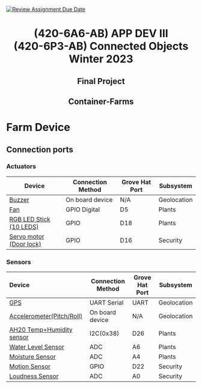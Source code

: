 [![Review Assignment Due Date](https://classroom.github.com/assets/deadline-readme-button-24ddc0f5d75046c5622901739e7c5dd533143b0c8e959d652212380cedb1ea36.svg)](https://classroom.github.com/a/nUJaEIDT)
# <div align='center'>(420-6A6-AB) APP DEV III <br>(420-6P3-AB) Connected Objects <br>Winter 2023</div>

## <div align='center'>Final Project</div>
## <div align='center'>Container-Farms</div>

# Farm Device
## Connection ports
### Actuators
| Device                                                                                                                                         | Connection Method | Grove Hat Port | Subsystem   |
| ---------------------------------------------------------------------------------------------------------------------------------------------- | ----------------- | -------------- | ----------- |
| [Buzzer](https://wiki.seeedstudio.com/reTerminal-hardware-interfaces-usage/#buzzer)                                                            | On board device   | N/A            | Geolocation |
| [Fan](https://abra-electronics.com/thermal-management/fans/dc-fans-5v/5v-cooling-fan-40mm-x-10mm.html)                                         | GPIO Digital      | D5             | Plants      |
| [RGB LED Stick (10 LEDS)](https://wiki.seeedstudio.com/Grove-RGB_LED_Stick-10-WS2813_Mini)                                                     | GPIO              | D18            | Plants      |
| [Servo motor (Door lock)](https://abra-electronics.com/electromechanical/motors/servo-motors/mg90s-metal-gear-micro-servo-rc-micro-servo.html) | GPIO              | D16            | Security    |
### Sensors
| Device | Connection Method | Grove Hat Port | Subsystem |
| :----- | ----------------- | -------------- | --------- |
|[GPS](https://wiki.seeedstudio.com/Grove-GPS-Air530/)| UART Serial| UART| Geolocation |
|[Accelerometer(Pitch/Roll)](https://wiki.seeedstudio.com/reTerminal-hardware-interfaces-usage/#accelerometer) | On board device | N/A | Geolocation
| [AH20 Temp+Humidity sensor](https://media.digikey.com/pdf/Data%20Sheets/Seeed%20Technology/101990644_Web.pdf) | I2C(0x38) | D26 | Plants
[Water Level Sensor](https://www.waveshare.com/wiki/Liquid_Level_Sensor) | ADC | A6 | Plants
[Moisture Sensor](https://wiki.seeedstudio.com/Grove-Capacitive_Moisture_Sensor-Corrosion-Resistant/) | ADC | A4 | Plants
|[Motion Sensor](https://wiki.seeedstudio.com/Grove-Adjustable_PIR_Motion_Sensor/) |  GPIO | D22 | Security
|[Loudness Sensor](https://wiki.seeedstudio.com/Grove-Loudness_Sensor/) | ADC | A0 | Security